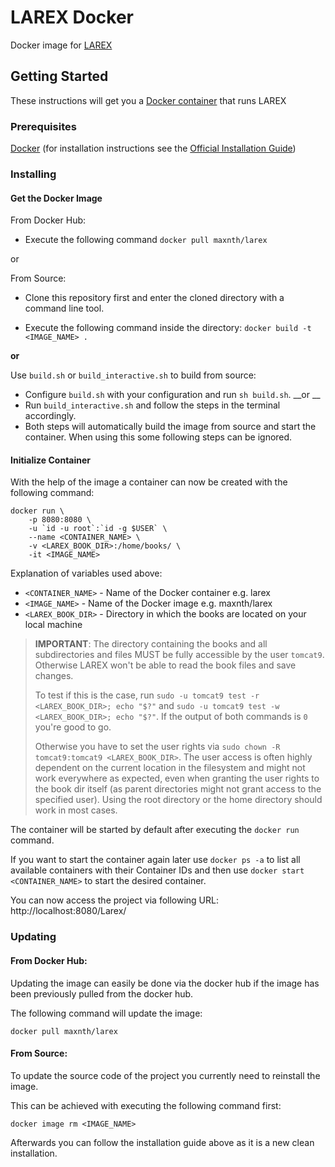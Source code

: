 # LAREX Docker
Docker image for [LAREX](https://github.com/OCR4all/LAREX)

## Getting Started

These instructions will get you a [Docker container](https://www.docker.com/what-container) that runs LAREX

### Prerequisites

[Docker](https://www.docker.com) (for installation instructions see the [Official Installation Guide](https://docs.docker.com/install/))

### Installing

#### Get the Docker Image
From Docker Hub:
* Execute the following command ```docker pull maxnth/larex```

or

From Source:
* Clone this repository first and enter the cloned directory with a command line tool.

* Execute the following command inside the directory: ``` docker build -t <IMAGE_NAME> . ``` 

__or__

Use `build.sh` or `build_interactive.sh` to build from source:
* Configure `build.sh` with your configuration and run `sh build.sh`.
__or __
* Run `build_interactive.sh` and follow the steps in the terminal accordingly.
* Both steps will automatically build the image from source and start the container. When using this some following steps can be ignored.

#### Initialize Container
With the help of the image a container can now be created with the following command:
```
docker run \
    -p 8080:8080 \
    -u `id -u root`:`id -g $USER` \
    --name <CONTAINER_NAME> \
    -v <LAREX_BOOK_DIR>:/home/books/ \
    -it <IMAGE_NAME>
```

Explanation of variables used above:
* `<CONTAINER_NAME>` - Name of the Docker container e.g. larex
* `<IMAGE_NAME>` - Name of the Docker image e.g. maxnth/larex
* `<LAREX_BOOK_DIR>` - Directory in which the books are located on your local machine

> **IMPORTANT**: The directory containing the books and all subdirectories and files MUST be fully accessible by the user `tomcat9`. 
Otherwise LAREX won't be able to read the book files and save changes.
>
> To test if this is the case, run `sudo -u tomcat9 test -r <LAREX_BOOK_DIR>; echo "$?"` and `sudo -u tomcat9 test -w <LAREX_BOOK_DIR>; echo "$?"`. 
If the output of both commands is `0` you're good to go.
>
> Otherwise you have to set the user rights via `sudo chown -R tomcat9:tomcat9 <LAREX_BOOK_DIR>`. 
The user access is often highly dependent on the current location in the filesystem and might not work everywhere as expected, even when granting the user rights to the book dir itself (as parent directories might not grant access to the specified user). 
Using the root directory or the home directory should work in most cases.

The container will be started by default after executing the `docker run` command.

If you want to start the container again later use `docker ps -a` to list all available containers with their Container IDs and then use `docker start <CONTAINER_NAME>` to start the desired container.

You can now access the project via following URL: http://localhost:8080/Larex/

### Updating
#### From Docker Hub:

Updating the image can easily be done via the docker hub if the image has been previously pulled from the docker hub.

The following command will update the image:
```
docker pull maxnth/larex
```

#### From Source:

To update the source code of the project you currently need to reinstall the image.

This can be achieved with executing the following command first:
```
docker image rm <IMAGE_NAME>
```
Afterwards you can follow the installation guide above as it is a new clean installation.
